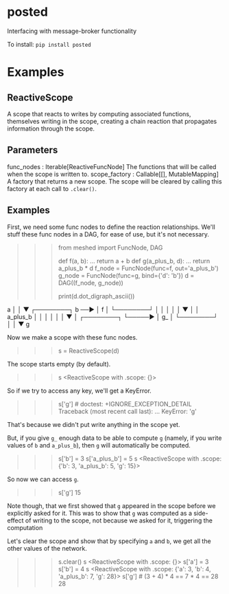 
# posted
Interfacing with message-broker functionality


To install:	```pip install posted```


# Examples

## ReactiveScope

A scope that reacts to writes by computing associated functions, themselves writing in the scope, creating a chain reaction that propagates information through the scope.

Parameters
----------
func_nodes : Iterable[ReactiveFuncNode]
    The functions that will be called when the scope is written to.
scope_factory : Callable[[], MutableMapping]
    A factory that returns a new scope. The scope will be cleared by calling this
    factory at each call to `.clear()`.

Examples
--------

First, we need some func nodes to define the reaction relationships.
We'll stuff these func nodes in a DAG, for ease of use, but it's not necessary.


>>> from meshed import FuncNode, DAG
>>>
>>> def f(a, b):
...     return a + b
>>> def g(a_plus_b, d):
...     return a_plus_b * d
>>> f_node = FuncNode(func=f, out='a_plus_b')
>>> g_node = FuncNode(func=g, bind={'d': 'b'})
>>> d = DAG((f_node, g_node))
>>>
>>> print(d.dot_digraph_ascii())
<BLANKLINE>
                a
<BLANKLINE>
            │
            │
            ▼
            ┌────────┐
    b   ──▶ │   f    │
            └────────┘
    │         │
    │         │
    │         ▼
    │
    │        a_plus_b
    │
    │         │
    │         │
    │         ▼
    │       ┌────────┐
    └─────▶ │   g_   │
            └────────┘
            │
            │
            ▼
<BLANKLINE>
                g
<BLANKLINE>

Now we make a scope with these func nodes.

>>> s = ReactiveScope(d)

The scope starts empty (by default).

>>> s
<ReactiveScope with .scope: {}>

So if we try to access any key, we'll get a KeyError.

>>> s['g']  # doctest: +IGNORE_EXCEPTION_DETAIL
Traceback (most recent call last):
    ...
KeyError: 'g'

That's because we didn't put write anything in the scope yet.

But, if you give ``g_`` enough data to be able to compute ``g`` (namely, if you
write values of ``b`` and ``a_plus_b``), then ``g`` will automatically be computed.

>>> s['b'] = 3
>>> s['a_plus_b'] = 5
>>> s
<ReactiveScope with .scope: {'b': 3, 'a_plus_b': 5, 'g': 15}>

So now we can access ``g``.

>>> s['g']
15

Note though, that we first showed that ``g`` appeared in the scope before we
explicitly asked for it. This was to show that ``g`` was computed as a
side-effect of writing to the scope, not because we asked for it, triggering the
computation

Let's clear the scope and show that by specifying ``a`` and ``b``, we get all the
other values of the network.

>>> s.clear()
>>> s
<ReactiveScope with .scope: {}>
>>> s['a'] = 3
>>> s['b'] = 4
>>> s
<ReactiveScope with .scope: {'a': 3, 'b': 4, 'a_plus_b': 7, 'g': 28}>
>>> s['g']  # (3 + 4) * 4 == 7 * 4 == 28
28
